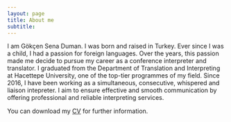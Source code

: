 ```yaml
---
layout: page
title: About me
subtitle: 
---
```


I am Gökçen Sena Duman. I was born and raised in Turkey. Ever since I was a child, I had a passion for foreign languages. Over the years, this passion made me decide to pursue my career as a conference interpreter and translator. I graduated from the Department of Translation and Interpreting at Hacettepe University, one of the top-tier programmes of my field. Since 2016, I have been working as a simultaneous, consecutive, whispered and liaison intepreter. I aim to ensure effective and smooth communication by offering professional and reliable interpreting services. 

You can download my <a href="http:\\gokcensena.github.io/gokcen_sena_duman_cv.pdf">CV</a> for further information.
